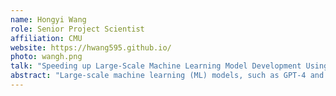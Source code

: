 ```yaml
---
name: Hongyi Wang
role: Senior Project Scientist
affiliation: CMU
website: https://hwang595.github.io/
photo: wangh.png
talk: "Speeding up Large-Scale Machine Learning Model Development Using Low-Rank Models and Gradients"
abstract: "Large-scale machine learning (ML) models, such as GPT-4 and Llama2, are at the forefront of advances in the field of AI. Nonetheless, developing these large-scale ML models demands substantial computational resources and a deep understanding of distributed ML and systems. In this presentation, I will introduce three frameworks, namely ATOMO, Pufferfish, and Cuttlefish, which use low-rank approximations on model gradients and model weights to significantly expedite ML model training. ATOMO is a general compression framework that has experimentally established that using low-rank gradients, as opposed to sparse ones, can lead to substantially faster distributed training. Pufferfish further bypasses the cost of compression by directly training low-rank models. However, directly training low-rank models usually leads to a loss in accuracy. Pufferfish mitigates this issue by training a full-rank model and then converting to a low-rank model early in the training process. Nonetheless, Pufferfish necessitates extra hyperparameter tuning, such as determining the optimal transition time from full-rank to low-rank. Cuttlefish addresses this issue by automatically estimating and adjusting these hyperparameters during training. I will present extensive experimental results on the distributed training of large-scale ML models, including LLMs, to demonstrate the efficacy of these frameworks."
---
```

